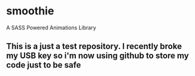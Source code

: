 # smoothie
A SASS Powered Animations Library

## This is a just a test repository. I recently broke my USB key so i'm now using github to store my code just to be safe
